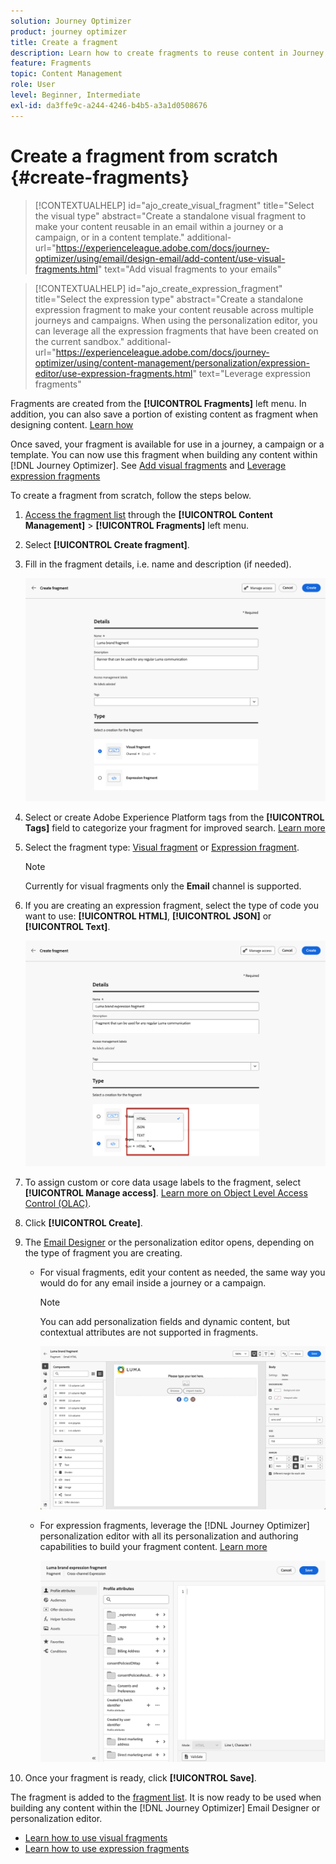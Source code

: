 ```yaml
---
solution: Journey Optimizer
product: journey optimizer
title: Create a fragment
description: Learn how to create fragments to reuse content in Journey Optimizer campaigns and journeys
feature: Fragments
topic: Content Management
role: User
level: Beginner, Intermediate
exl-id: da3ffe9c-a244-4246-b4b5-a3a1d0508676
---
```

# Create a fragment from scratch {#create-fragments}

>[!CONTEXTUALHELP]
>id="ajo_create_visual_fragment"
>title="Select the visual type"
>abstract="Create a standalone visual fragment to make your content reusable in an email within a journey or a campaign, or in a content template."
>additional-url="https://experienceleague.adobe.com/docs/journey-optimizer/using/email/design-email/add-content/use-visual-fragments.html" text="Add visual fragments to your emails"

>[!CONTEXTUALHELP]
>id="ajo_create_expression_fragment"
>title="Select the expression type"
>abstract="Create a standalone expression fragment to make your content reusable across multiple journeys and campaigns. When using the personalization editor, you can leverage all the expression fragments that have been created on the current sandbox."
>additional-url="https://experienceleague.adobe.com/docs/journey-optimizer/using/content-management/personalization/expression-editor/use-expression-fragments.html" text="Leverage expression fragments"

Fragments are created from the **[!UICONTROL Fragments]** left menu. In addition, you can also save a portion of existing content as fragment when designing content. [Learn how](#save-as-fragment)

Once saved, your fragment is available for use in a journey, a campaign or a template. You can now use this fragment when building any content within [!DNL Journey Optimizer]. See [Add visual fragments](../email/use-visual-fragments.md) and [Leverage expression fragments](../personalization/use-expression-fragments.md)

To create a fragment from scratch, follow the steps below.

1. [Access the fragment list](#access-manage-fragments) through the **[!UICONTROL Content Management]** > **[!UICONTROL Fragments]** left menu.

1. Select **[!UICONTROL Create fragment]**.

1. Fill in the fragment details, i.e. name and description (if needed).

    ![](assets/fragment-details.png)

1. Select or create Adobe Experience Platform tags from the **[!UICONTROL Tags]** field to categorize your fragment for improved search. [Learn more](../start/search-filter-categorize.md#tags)

1. Select the fragment type: [Visual fragment](#create-visual-fragment) or [Expression fragment](#create-expression-fragment).

    >[!NOTE]
    >
    >Currently for visual fragments only the **Email** channel is supported.

1. If you are creating an expression fragment, select the type of code you want to use: **[!UICONTROL HTML]**, **[!UICONTROL JSON]** or **[!UICONTROL Text]**.

    ![](assets/fragment-expression-type.png)

1. To assign custom or core data usage labels to the fragment, select **[!UICONTROL Manage access]**. [Learn more on Object Level Access Control (OLAC)](../administration/object-based-access.md).

1. Click **[!UICONTROL Create]**.

1. The [Email Designer](../email/get-started-email-design.md) or the personalization editor opens, depending on the type of fragment you are creating.

    * For visual fragments, edit your content as needed, the same way you would do for any email inside a journey or a campaign.

        >[!NOTE]
        >
        >You can add personalization fields and dynamic content, but contextual attributes are not supported in fragments.

        ![](assets/fragment-designer.png)

    * For expression fragments, leverage the [!DNL Journey Optimizer] personalization editor with all its personalization and authoring capabilities to build your fragment content. [Learn more](../personalization/personalization-build-expressions.md)

        ![](assets/fragment-expression-editor.png)

1. Once your fragment is ready, click **[!UICONTROL Save]**.

The fragment is added to the [fragment list](#access-manage-fragments). It is now ready to be used when building any content within the [!DNL Journey Optimizer] Email Designer or personalization editor. 

* [Learn how to use visual fragments](../email/use-visual-fragments.md)
* [Learn how to use expression fragments](../personalization/use-expression-fragments.md)
